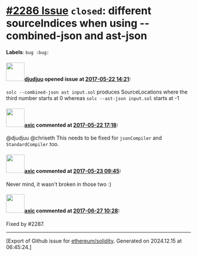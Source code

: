 # [\#2286 Issue](https://github.com/ethereum/solidity/issues/2286) `closed`: different sourceIndices when using --combined-json and ast-json
**Labels**: `bug :bug:`


#### <img src="https://avatars.githubusercontent.com/u/9882716?v=4" width="50">[djudjuu](https://github.com/djudjuu) opened issue at [2017-05-22 14:21](https://github.com/ethereum/solidity/issues/2286):

`solc --combined-json ast input.sol` produces SourceLocations where the third number starts at 0 whereas `solc --ast-json input.sol` starts at -1 

#### <img src="https://avatars.githubusercontent.com/u/20340?v=4" width="50">[axic](https://github.com/axic) commented at [2017-05-22 17:18](https://github.com/ethereum/solidity/issues/2286#issuecomment-303164230):

@djudjuu @chriseth This needs to be fixed for `jsonCompiler` and `StandardCompiler` too.

#### <img src="https://avatars.githubusercontent.com/u/20340?v=4" width="50">[axic](https://github.com/axic) commented at [2017-05-23 09:45](https://github.com/ethereum/solidity/issues/2286#issuecomment-303347546):

Never mind, it wasn't broken in those two :)

#### <img src="https://avatars.githubusercontent.com/u/20340?v=4" width="50">[axic](https://github.com/axic) commented at [2017-06-27 10:28](https://github.com/ethereum/solidity/issues/2286#issuecomment-311318695):

Fixed by #2287.


-------------------------------------------------------------------------------



[Export of Github issue for [ethereum/solidity](https://github.com/ethereum/solidity). Generated on 2024.12.15 at 06:45:24.]
